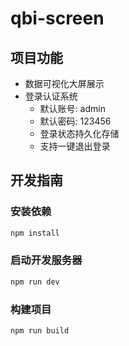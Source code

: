 # qbi-screen

## 项目功能

- 数据可视化大屏展示
- 登录认证系统
  - 默认账号: admin
  - 默认密码: 123456
  - 登录状态持久化存储
  - 支持一键退出登录

## 开发指南

### 安装依赖

```bash
npm install
```

### 启动开发服务器

```bash
npm run dev
```

### 构建项目

```bash
npm run build
```
